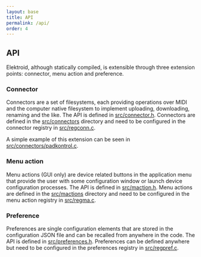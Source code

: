 ```yaml
---
layout: base
title: API
permalink: /api/
order: 4
---
```


## API

Elektroid, although statically compiled, is extensible through three extension points: connector, menu action and preference.

### Connector

Connectors are a set of filesystems, each providing operations over MIDI and the computer native filesystem to implement uploading, downloading, renaming and the like. The API is defined in [src/connector.h](https://github.com/dagargo/elektroid/tree/master/src/connector.h). Connectors are defined in the [src/connectors](https://github.com/dagargo/elektroid/tree/master/src/connectors) directory and need to be configured in the connector registry in [src/regconn.c](https://github.com/dagargo/elektroid/tree/master/src/regconn.c).

A simple example of this extension can be seen in [src/connectors/padkontrol.c](https://github.com/dagargo/elektroid/tree/master/src/connectors/padkontrol.c).

### Menu action

Menu actions (GUI only) are device related buttons in the application menu that provide the user with some configuration window or launch device configuration processes. The API is defined in [src/maction.h](https://github.com/dagargo/elektroid/tree/master/src/maction.h). Menu actions are defined in the [src/mactions](https://github.com/dagargo/elektroid/tree/master/src/mactions) directory and need to be configured in the menu action registry in [src/regma.c](https://github.com/dagargo/elektroid/tree/master/src/regma.c).

### Preference

Preferences are single configuration elements that are stored in the configuration JSON file and can be recalled from anywhere in the code. The API is defined in [src/preferences.h](https://github.com/dagargo/elektroid/tree/master/src/preferences.h). Preferences can be defined anywhere but need to be configured in the preferences registry in [src/regpref.c](https://github.com/dagargo/elektroid/tree/master/src/regpref.c).
